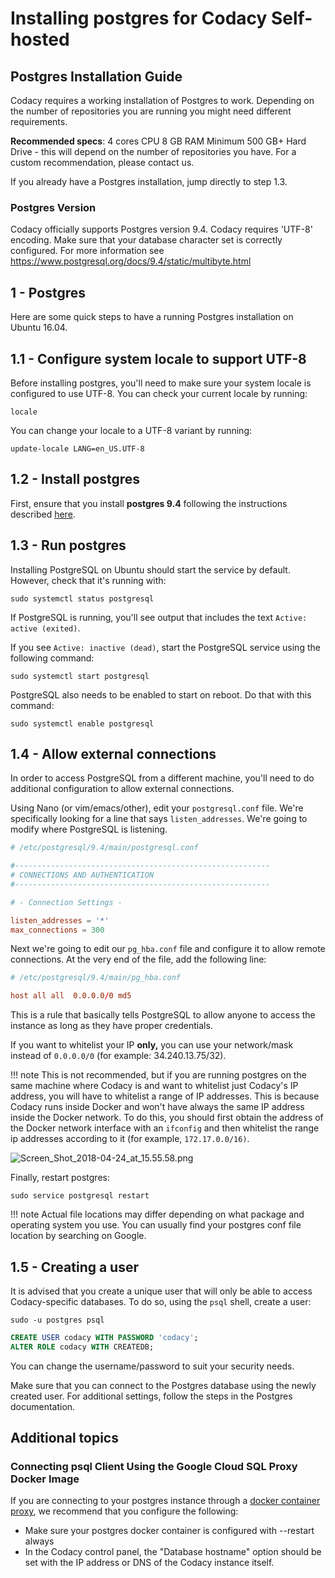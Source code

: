 # Installing postgres for Codacy Self-hosted

## Postgres Installation Guide

Codacy requires a working installation of Postgres to work. Depending on the number of repositories you are running you might need different requirements.

**Recommended specs**:
4 cores CPU
8 GB RAM
Minimum 500 GB+ Hard Drive - this will depend on the number of repositories you have. For a custom recommendation, please contact us.

If you already have a Postgres installation, jump directly to step 1.3.

### Postgres Version

Codacy officially supports Postgres version 9.4. Codacy requires 'UTF-8' encoding. Make sure that your database character set is correctly configured. For more information see
<https://www.postgresql.org/docs/9.4/static/multibyte.html>

## 1 - Postgres

Here are some quick steps to have a running Postgres installation on Ubuntu 16.04.

## 1.1 - Configure system locale to support UTF-8

Before installing postgres, you'll need to make sure your system locale is configured to use UTF-8. You can check your current locale by running:

`locale`

You can change your locale to a UTF-8 variant by running:

`update-locale LANG=en_US.UTF-8`

## 1.2 - Install postgres

First, ensure that you install **postgres 9.4** following the instructions described [here](https://www.postgresql.org/download/linux/ubuntu/).

## 1.3 - Run postgres

Installing PostgreSQL on Ubuntu should start the service by default. However, check that it's running with:

`sudo systemctl status postgresql`

If PostgreSQL is running, you'll see output that includes the text `Active: active (exited)`.

If you see `Active: inactive (dead)`, start the PostgreSQL service using the following command:

`sudo systemctl start postgresql`

PostgreSQL also needs to be enabled to start on reboot. Do that with this command:

`sudo systemctl enable postgresql`

## 1.4 - Allow external connections

In order to access PostgreSQL from a different machine, you'll need to do additional configuration to allow external connections. 

Using Nano (or vim/emacs/other), edit your `postgresql.conf` file. We're specifically looking for a line that says `listen_addresses`. We're going to modify where PostgreSQL is listening.

```conf
# /etc/postgresql/9.4/main/postgresql.conf

#---------------------------------------------------------
# CONNECTIONS AND AUTHENTICATION
#---------------------------------------------------------

# - Connection Settings -

listen_addresses = '*'
max_connections = 300
```

Next we're going to edit our `pg_hba.conf` file and configure it to allow remote connections. At the very end of the file, add the following line:

```conf
# /etc/postgresql/9.4/main/pg_hba.conf

host all all  0.0.0.0/0 md5
```

This is a rule that basically tells PostgreSQL to allow anyone to access the instance as long as they have proper credentials.

If you want to whitelist your IP **only,** you can use your network/mask instead of `0.0.0.0/0` (for example: 34.240.13.75/32).

!!! note
    This is not recommended, but if you are running postgres on the same machine where Codacy is and want to whitelist just Codacy's IP address, you will have to whitelist a range of IP addresses. This is because Codacy runs inside Docker and won't have always the same IP address inside the Docker network. To do this, you should first obtain the address of the Docker network interface with an `ifconfig` and then whitelist the range ip addresses according to it (for example, `172.17.0.0/16)`.

![Screen_Shot_2018-04-24_at_15.55.58.png](/images/Screen_Shot_2018-04-24_at_15.55.58.png) 

Finally, restart postgres:

`sudo service postgresql restart`

!!! note
    Actual file locations may differ depending on what package and operating system you use. You can usually find your postgres conf file location by searching on Google.

## 1.5 - Creating a user

It is advised that you create a unique user that will only be able to access Codacy-specific databases. To do so, using the `psql` shell, create a user:

`sudo -u postgres psql`

```sql
CREATE USER codacy WITH PASSWORD 'codacy';
ALTER ROLE codacy WITH CREATEDB;
```

You can change the username/password to suit your security needs.

Make sure that you can connect to the Postgres database using the newly created user. For additional settings, follow the steps in the Postgres documentation.

## Additional topics

### Connecting psql Client Using the Google Cloud SQL Proxy Docker Image

If you are connecting to your postgres instance through a [docker container proxy](https://cloud.google.com/sql/docs/postgres/connect-docker), we recommend that you configure the following:

-   Make sure your postgres docker container is configured with --restart always
-   In the Codacy control panel, the "Database hostname" option should be set with the IP address or DNS of the Codacy instance itself.
